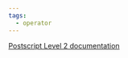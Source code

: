 ```yaml
---
tags:
  - operator
---
```

[Postscript Level 2 documentation](https://hepunx.rl.ac.uk/~adye/psdocs/ref/PSL2s.html#search)